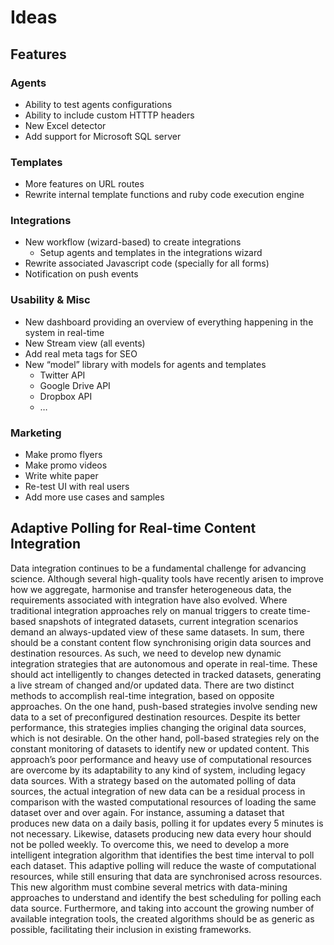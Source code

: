 # Ideas

## Features

### Agents

* Ability to test agents configurations
* Ability to include custom HTTTP headers
* New Excel detector
* Add support for Microsoft SQL server

### Templates

* More features on URL routes
* Rewrite internal template functions and ruby code execution engine

### Integrations

* New workflow (wizard-based) to create integrations
	* Setup agents and templates in the integrations wizard
* Rewrite associated Javascript code (specially for all forms)
* Notification on push events


### Usability & Misc

* New dashboard providing an overview of everything happening in the system in real-time
* New Stream view (all events)
* Add real meta tags for SEO
* New “model” library with models for agents and templates
	* Twitter API
	* Google Drive API
	* Dropbox API
	* …

### Marketing

* Make promo flyers
* Make promo videos
* Write white paper
* Re-test UI with real users
* Add more use cases and samples


## Adaptive Polling for Real-time Content Integration

Data integration continues to be a fundamental challenge for advancing science. Although several high-quality tools have recently arisen to improve how we aggregate, harmonise and transfer heterogeneous data, the requirements associated with integration have also evolved. Where traditional integration approaches rely on manual triggers to create time-based snapshots of integrated datasets, current integration scenarios demand an always-updated view of these same datasets. In sum, there should be a constant content flow synchronising origin data sources and destination resources.
As such, we need to develop new dynamic integration strategies that are autonomous and operate in real-time. These should act intelligently to changes detected in tracked datasets, generating a live stream of changed and/or updated data.
There are two distinct methods to accomplish real-time integration, based on opposite approaches. On the one hand, push-based strategies involve sending new data to a set of preconfigured destination resources. Despite its better performance, this strategies implies changing the original data sources, which is not desirable. On the other hand, poll-based strategies rely on the constant monitoring of datasets to identify new or updated content. This approach’s poor performance and heavy use of computational resources are overcome by its adaptability to any kind of system, including legacy data sources.
With a strategy based on the automated polling of data sources, the actual integration of new data can be a residual process in comparison with the wasted computational resources of loading the same dataset over and over again. For instance, assuming a dataset that produces new data on a daily basis, polling it for updates every 5 minutes is not necessary. Likewise, datasets producing new data every hour should not be polled weekly. To overcome this, we need to develop a more intelligent integration algorithm that identifies the best time interval to poll each dataset. This adaptive polling will reduce the waste of computational resources, while still ensuring that data are synchronised across resources. This new algorithm must combine several metrics with data-mining approaches to understand and identify the best scheduling for polling each data source. Furthermore, and taking into account the growing number of available integration tools, the created algorithms should be as generic as possible, facilitating their inclusion in existing frameworks.
